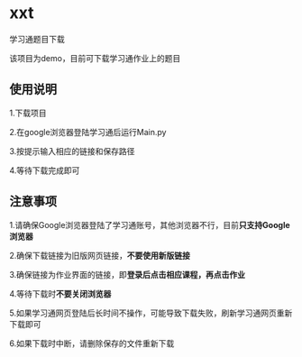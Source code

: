 # xxt
学习通题目下载

该项目为demo，目前可下载学习通作业上的题目

## 使用说明
1.下载项目

2.在google浏览器登陆学习通后运行Main.py

3.按提示输入相应的链接和保存路径

4.等待下载完成即可

## 注意事项
1.请确保Google浏览器登陆了学习通账号，其他浏览器不行，目前**只支持Google浏览器**

2.确保下载链接为旧版网页链接，**不要使用新版链接**

3.确保链接为作业界面的链接，即**登录后点击相应课程，再点击作业**

4.等待下载时**不要关闭浏览器**

5.如果学习通网页登陆后长时间不操作，可能导致下载失败，刷新学习通网页重新下载即可

6.如果下载时中断，请删除保存的文件重新下载
